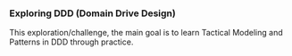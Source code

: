 ### Exploring DDD (Domain Drive Design)

This exploration/challenge, the main goal is to learn Tactical Modeling and Patterns in DDD through practice.